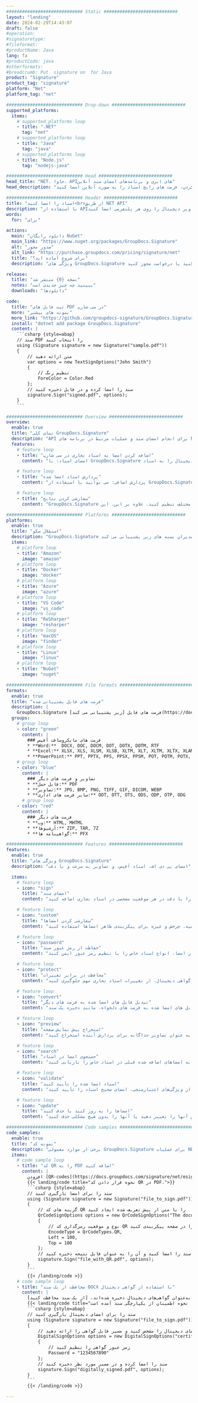 ```yaml
---
############################# Static ############################
layout: "landing"
date: 2024-02-29T14:43:07
draft: false
#operation: 
#signaturetype: 
#fileformat: 
#productName: Java
lang: fa
#productCode: java
#otherformats: 
#breadcrumb: Put  signature on  for Java
product: "Signature"
product_tag: "signature"
platform: "Net"
platform_tag: "net"

############################# Drop-down ############################
supported_platforms:
  items:
    # supported_platforms loop
    - title: ".NET"
      tag: "net"
    # supported_platforms loop
    - title: "Java"
      tag: "java"
    # supported_platforms loop
    - title: "Node.js"
      tag: "nodejs-java"

############################# Head ############################
head_title: "NET، جاوا، APIهای ابری و برنامه‌های امضای سند آنلاین"
head_description: "راه حل امضای الکترونیک سند یکپارچه برای دات نت، جاوا و برنامه های کاربردی مبتنی بر ابر دریافت کنید. با استفاده از قابلیت ساده کشیدن و رها کردن، فرمت های رایج اسناد را به صورت آنلاین امضا کنید"

############################# Header ############################
title: "اسناد را امضا کنید<br>از طریق NET API"
description: "با استفاده از APIهای منعطف و راه حل های مبتنی بر برنامه برای برنامه نویسان و کاربران نهایی، اسناد و تصاویر دیجیتال را روی هر پلتفرمی امضا کنید."
words:
  for: "برای"

actions:
  main: "دانلود رایگان NuGet"
  main_link: "https://www.nuget.org/packages/GroupDocs.Signature"
  alt: "صدور مجوز"
  alt_link: "https://purchase.groupdocs.com/pricing/signature/net"
  title: "برای شروع آماده اید؟"
  description: "ویژگی های GroupDocs.Signature را به صورت رایگان امتحان کنید یا درخواست مجوز کنید"

release:
  title: "نسخه {0} منتشر شد"
  notes: "ببینید چه چیز جدیدی است"
  downloads: "دانلودها"

code:
  title: "ثبت فایل های PDF در سی شارپ"
  more: "نمونه های بیشتر"
  more_link: "https://github.com/groupdocs-signature/GroupDocs.Signature-for-.NET"
  install: "dotnet add package GroupDocs.Signature"
  content: |
    ```csharp {style=abap}   
    // سند PDF را انتخاب کنید
    using (Signature signature = new Signature("sample.pdf"))
    {
        // متن ارائه دهید
        var options = new TextSignOptions("John Smith")
        {
            // تنظیم رنگ
            ForeColor = Color.Red
        };
        // سند را امضا کرده و در فایل ذخیره کنید
        signature.Sign("signed.pdf", options);
    }
    ```

############################# Overview ############################
overview:
  enable: true
  title: "نمای کلی GroupDocs.Signature"
  description: "API برای انجام امضای سند و عملیات مرتبط در برنامه های NET"
  features:
    # feature loop
    - title: "اضافه کردن امضا به اسناد تجاری در سی شارپ"
      content: "امضای اسناد: با GroupDocs.Signature برای دات نت، می توانید انواع مختلفی از امضاها مانند متن، تصاویر، بارکدها و گواهی های دیجیتال را به اسناد PDF و Office اضافه کنید. این API به شما امکان می دهد اسناد خود را با تقریباً هر نوع داده ای از جمله ابرداده پنهان امضا کنید."

    # feature loop
    - title: "پردازش اسناد امضا شده"
      content: "پردازش اضافی: می توانید با استفاده از GroupDocs.Signature عملیات قدرتمندی را روی اسناد امضا شده انجام دهید. این شامل جستجوی امضاهای موجود در اسناد تجاری و تأیید آنها با استفاده از معیارهای خاص است. علاوه بر این، می‌توانید اطلاعات سند و پیش‌نمایش صفحات را از طریق این NET API بازیابی کنید."

    # feature loop
    - title: "سفارشی کردن نتایج"
      content: "GroupDocs.Signature برای دات نت گزینه های سفارشی سازی گسترده ای را ارائه می دهد. شما می توانید امضاها را دقیقاً در هر نقطه از صفحه سند قرار دهید و ظاهر آنها را با استفاده از تنظیمات مختلف تنظیم کنید. علاوه بر این، این API از ذخیره اسناد پردازش شده در طیف گسترده ای از فرمت های پشتیبانی شده پشتیبانی می کند."

############################# Platforms ############################
platforms:
  enable: true
  title: "استقلال سکو"
  description: "GroupDocs.Signature برای دات نت از سیستم عامل ها، فریم ورک ها و مدیران بسته های زیر پشتیبانی می کند"
  items:
    # platform loop
    - title: "Amazon"
      image: "amazon"
    # platform loop
    - title: "Docker"
      image: "docker"
    # platform loop
    - title: "Azure"
      image: "azure"
    # platform loop
    - title: "VS Code"
      image: "vs_code"
    # platform loop
    - title: "ReSharper"
      image: "resharper"
    # platform loop
    - title: "macOS"
      image: "finder"
    # platform loop
    - title: "Linux"
      image: "linux"
    # platform loop
    - title: "NuGet"
      image: "nuget"

############################# File formats ############################
formats:
  enable: true
  title: "فرمت های فایل پشتیبانی شده"
  description: |
    GroupDocs.Signature فرمت های فایل [زیر پشتیبانی می کند](https://docs.groupdocs.com/signature/net/supported-document-formats/) برای دات نت از عملیات با.
  groups:
    # group loop
    - color: "green"
      content: |
        ### فرمت های مایکروسافت آفیس
        * **Word:**  DOCX, DOC, DOCM, DOT, DOTX, DOTM, RTF
        * **Excel:** XLSX, XLS, XLSM, XLSB, XLTM, XLT, XLTM, XLTX, XLAM, SXC, SpreadsheetML
        * **PowerPoint:** PPT, PPTX, PPS, PPSX, PPSM, POT, POTM, POTX, PPTM
    # group loop
    - color: "blue"
      content: |
        ### تصاویر و فرمت های دیگر
        * **قابل حمل:** PDF
        * **تصاویر:** JPG, BMP, PNG, TIFF, GIF, DICOM, WEBP
        * **سایر فرمت های اداری:** ODT, OTT, OTS, ODS, ODP, OTP, ODG
      # group loop
    - color: "red"
      content: |
        ### فرمت های دیگر
        * **وب:** HTML, MHTML
        * **آرشیوها:** ZIP, TAR, 7Z
        * **گواهینامه ها:** PFX

############################# Features ############################
features:
  enable: true
  title: "ویژگی های GroupDocs.Signature"
  description: "امضای پی دی اف، اسناد آفیس، و تصاویر به سرعت و با دقت"

  items:
    # feature loop
    - icon: "sign"
      title: "امضای سند"
      content: "یک یا چند نوع امضای پشتیبانی شده را با دقت در هر موقعیت مشخصی در اسناد تجاری اضافه کنید."

    # feature loop
    - icon: "custom"
      title: "سفارشی کردن امضاها"
      content: "از ویژگی هایی مانند رنگ، فونت، حاشیه، چرخش و غیره برای پیکربندی ظاهر امضاها استفاده کنید."

    # feature loop
    - icon: "password"
      title: "حفاظت از رمز عبور سند"
      content: "پس از امضا، انواع اسناد خاص را با تنظیم رمز عبور ایمن کنید."

    # feature loop
    - icon: "protect"
      title: "محافظت در برابر تغییرات"
      content: "پس از ضمیمه کردن یک امضا با گواهی دیجیتال، از تغییرات اسناد تجاری مهم جلوگیری کنید."

    # feature loop
    - icon: "convert"
      title: "تبدیل فایل های امضا شده به فرمت های دیگر"
      content: "تبدیل فایل های امضا شده به فرمت های دلخواه، مانند ذخیره یک سند Word به عنوان PDF."

    # feature loop
    - icon: "preview"
      title: "استخراج پیش نمایش صفحه"
      content: "صفحات را از اسناد امضا شده به عنوان تصاویر جداگانه برای پردازش آینده استخراج کنید."

    # feature loop
    - icon: "search"
      title: "جستجوی امضا در اسناد"
      content: "اطلاعات مربوط به امضاهای اضافه شده قبلی در اسناد خاص را بازیابی کنید."

    # feature loop
    - icon: "validate"
      title: "اسناد امضا شده را تأیید کنید"
      content: "با استفاده از ویژگی‌های اعتبارسنجی، امضای صحیح اسناد را تأیید کنید."

    # feature loop
    - icon: "update"
      title: "امضاها را به روز کنید یا حذف کنید"
      content: "امضاهای خاص را به راحتی در یک صفحه تغییر مکان دهید، متن آنها را تغییر دهید یا آنها را بدون هیچ مشکلی حذف کنید."

############################# Code samples ############################
code_samples:
  enable: true
  title: "نمونه کد"
  description: "برخی از موارد معمولی GroupDocs.Signature برای عملیات NET استفاده می کنند"
  items:
    # code sample loop
    - title: "کد QR را به PDF اضافه کنید"
      content: |
        افزودن [QR-codes](https://docs.groupdocs.com/signature/net/esign-document-with-qr-code-signature/) به صفحات خاصی از اسناد PDF می‌تواند فرآیندهای تجاری را بهبود بخشد. در زیر مثالی از نحوه افزودن کد QR با استفاده از GroupDocs.Signature آورده شده است.
        {{< landing/code title="نحوه قرار دادن کد QR در PDF.">}}
        ```csharp {style=abap}
        // سند را برای امضا بارگیری کنید
        using (Signature signature = new Signature("file_to_sign.pdf"))
        {
            // گزینه های کد QR را با متن از پیش تعریف شده ایجاد کنید
            QrCodeSignOptions options = new QrCodeSignOptions("The document is approved by John Smith")
            {
                // نوع و موقعیت رمزگذاری کد QR را در صفحه پیکربندی کنید
                EncodeType = QrCodeTypes.QR,
                Left = 100,
                Top = 100
            };
            // سند را امضا کنید و آن را به عنوان فایل نتیجه ذخیره کنید
            signature.Sign("file_with_QR.pdf", options);
        }
        ```
        {{< /landing/code >}}
    # code sample loop
    - title: "محافظت از یک سند DOCX با استفاده از گواهی دیجیتال"
      content: |
        می‌توانید با استفاده از امضاهای شخصی یا شرکتی که به‌عنوان گواهی‌های دیجیتال ذخیره شده‌اند، [از یک سند محافظت کنید](https://docs.groupdocs.com/signature/net/esign-document-with-digital-signature/). چنین اسناد محافظت شده را نمی توان بدون باطل کردن امضا تغییر داد.
        {{< landing/code title="در اینجا نحوه اطمینان از یکپارچگی سند آمده است.">}}
        ```csharp {style=abap}   
        // سند را برای امضای دیجیتال بارگیری کنید
        using (Signature signature = new Signature("file_to_sign.pdf"))
        {
            // گزینه های امضای دیجیتال را مشخص کنید و مسیر فایل گواهی را ارائه دهید
            DigitalSignOptions options = new DigitalSignOptions("certificate.pfx")
            {
                // رمز عبور گواهی را تنظیم کنید
                Password = "1234567890"
            };
            // سند را امضا کرده و در مسیر مورد نظر ذخیره کنید
            signature.Sign("digitally_signed.pdf", options);
        }
        ```
        {{< /landing/code >}}

---
```

